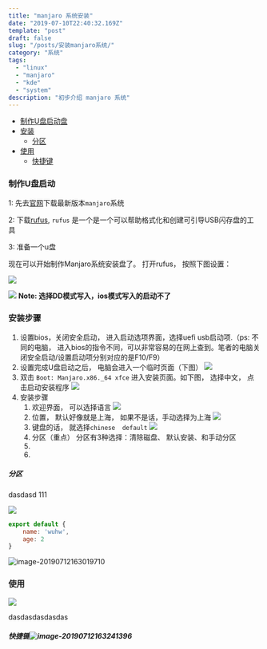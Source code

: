 ```yaml
---
title: "manjaro 系统安装"
date: "2019-07-10T22:40:32.169Z"
template: "post"
draft: false
slug: "/posts/安装manjaro系统/"
category: "系统"
tags:
  - "linux"
  - "manjaro"
  - "kde"
  - "system"
description: "初步介绍 manjaro 系统"
---
```


- [制作U盘启动盘](#制作U盘启动盘)
- [安装](#安装步骤)
    - [分区](#%E5%88%86%E5%8C%BA)
- [使用](#%E4%BD%BF%E7%94%A8)
    - [快捷键](#%E5%BF%AB%E6%8D%B7%E9%94%AE)

### 制作U盘启动

1: 先去[官网](https://manjaro.org/download/)下载最新版本`manjaro`系统

2: 下载[rufus](https://rufus.ie/zh_CN.html), `rufus` 是一个是一个可以帮助格式化和创建可引导USB闪存盘的工具

3: 准备一个u盘

现在可以开始制作Manjaro系统安装盘了。 打开rufus， 按照下图设置：

![](https://aitting.cn/blog/6dt1y.jpg)

![](https://aitting.cn/blog/gj7kf.jpg)
**Note: 选择DD模式写入，ios模式写入的启动不了**

### 安装步骤

1. 设置bios，关闭安全启动， 进入启动选项界面，选择uefi usb启动项.（ps: 不同的电脑， 进入bios的指令不同，可以非常容易的在网上查到。笔者的电脑关闭安全启动/设置启动项分别对应的是F10/F9）
2. 设置完成U盘启动之后， 电脑会进入一个临时页面（下图）
   ![](https://aitting.cn/blog/y72r4.jpg)
3. 双击 `Boot: Manjaro.x86._64 xfce` 进入安装页面。如下图， 选择中文， 点击启动安装程序
   ![](https://aitting.cn/blog/bs4cf.jpg)
4. 安装步骤
   1. 欢迎界面， 可以选择语言
      ![](https://aitting.cn/blog/myhtw.jpg)
   2. 位置， 默认好像就是上海， 如果不是话，手动选择为上海
      ![](https://aitting.cn/blog/6pnxv.jpg)
   3. 键盘的话， 就选择`chinese  default`
      ![](https://aitting.cn/blog/s4rg7.jpg)
   4. 分区（重点）
      分区有3种选择：清除磁盘、 默认安装、和手动分区
   5. 
   6. 

##### 分区

dasdasd
111

![](https://aitting.cn/blog/el6ed.png)


```javascript
export default {
    name: 'wuhw',
    age: 2
}
```



![image-20190712163019710](https://aitting.cn/blog/e3tjj.png)

### 使用

![](https://aitting.cn/blog/3cbuo.png)

dasdasdasdasdas

##### 快捷键![image-20190712163241396](https://aitting.cn/blog/talhh.png)